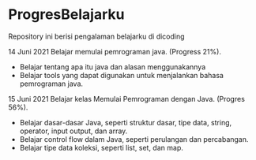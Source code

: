 # ProgresBelajarku
Repository ini berisi pengalaman belajarku di dicoding

14 Juni 2021
Belajar memulai pemrograman java. (Progress 21%).
- Belajar tentang apa itu java dan alasan menggunakannya
- Belajar tools yang dapat digunakan untuk menjalankan bahasa pemrograman java.

15 Juni 2021
Belajar kelas Memulai Pemrograman dengan Java. (Progres 56%).
- Belajar dasar-dasar Java, seperti struktur dasar, tipe data, string, operator, input output, dan array.
- Belajar control flow dalam Java, seperti perulangan dan percabangan.
- Belajar tipe data koleksi, seperti list, set, dan map.
